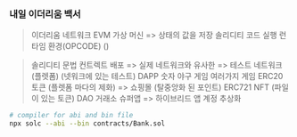 ### 내일 이더리움 백서
> 이더리움 네트워크
> EVM 가상 머신 => 상태의 값을 저장 솔리디티 코드 실행 런타임 환경(OPCODE) ()


> 솔리디티 문법
> 컨트렉트 배포 => 실제 네트워크와 유사한 => 테스트 네트워크(플렛폼) (넷워크에 있는 테스트)
> DAPP
> 숫자 야구 게임
> 여러가지 게임
> ERC20 토큰 (플렛폼 마다의 제화) => 쇼핑몰 (탈중앙화 된 포인트) 
> ERC721 NFT (파일이 있는 토큰) 
> DAO
> 거래소
> 슈퍼앱 => 하이브리드 앱
> 계정 추상화      

```sh
# compiler for abi and bin file
npx solc --abi --bin contracts/Bank.sol